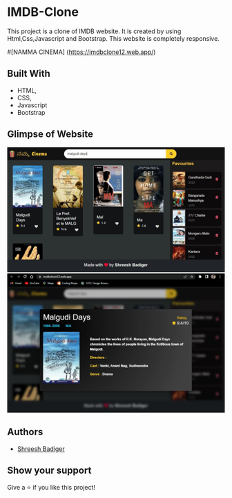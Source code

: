 # IMDB-Clone
This project is a clone of IMDB website. It is created by using Html,Css,Javascript and Bootstrap. This website is completely responsive.

#[NAMMA CINEMA] (https://imdbclone12.web.app/)
## Built With

- HTML,
- CSS,
- Javascript
- Bootstrap

## Glimpse of Website
![Homepage](./screenshots/1.JPG)
![Movie Details](./screenshots/2.JPG)


## Authors
- [Shreesh Badiger](https://github.com/shreeshb12)

## Show your support

Give a ⭐ if you like this project!
